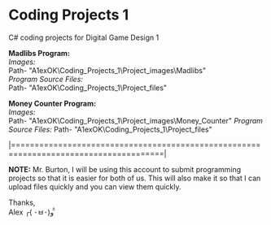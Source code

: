 # Coding Projects 1
C# coding projects for Digital Game Design 1 

<b>Madlibs Program:</b>
<i><br>Images: </br></i>
Path- "A1exOK\Coding_Projects_1\Project_images\Madlibs\"
<br><i>Program Source Files: </i></br>
Path- "A1exOK\Coding_Projects_1\Project_files\"

<b>Money Counter Program:</b>
<i><br>Images: </br></i>
Path- "A1exOK\Coding_Projects_1\Project_images\Money_Counter\"
<i>Program Source Files: </i>
Path- "A1exOK\Coding_Projects_1\Project_files\"

|======================================================================================|

<b>NOTE:</b>
Mr. Burton, I will be using this account to submit programming projects so that it is easier for both of us.
This will also make it so that I can upload files quickly and you can view them quickly.

Thanks,
<br>Alex ╭( ･ㅂ･)و ̑̑  </br>
